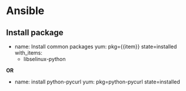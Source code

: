 # Ansible

## Install package

- name: Install common packages
  yum: pkg={{item}} state=installed
  with_items:
    - libselinux-python
	
**OR**

- name: install python-pycurl
  yum: pkg=python-pycurl state=installed